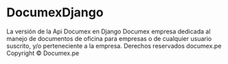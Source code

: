 # DocumexDjango
La versión de la Api Documex en Django
Documex empresa dedicada al manejo de documentos de oficina para empresas o de cualquier usuario suscrito, y/o perteneciente a la empresa.
Derechos reservados documex.pe
Copyright © Documex.pe